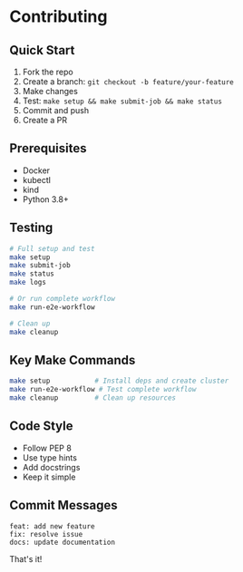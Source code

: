 # Contributing

## Quick Start

1. Fork the repo
2. Create a branch: `git checkout -b feature/your-feature`
3. Make changes
4. Test: `make setup && make submit-job && make status`
5. Commit and push
6. Create a PR

## Prerequisites

- Docker
- kubectl
- kind
- Python 3.8+

## Testing

```bash
# Full setup and test
make setup
make submit-job
make status
make logs

# Or run complete workflow
make run-e2e-workflow

# Clean up
make cleanup
```

## Key Make Commands

```bash
make setup           # Install deps and create cluster
make run-e2e-workflow # Test complete workflow
make cleanup         # Clean up resources
```

## Code Style

- Follow PEP 8
- Use type hints
- Add docstrings
- Keep it simple

## Commit Messages

```
feat: add new feature
fix: resolve issue
docs: update documentation
```

That's it! 